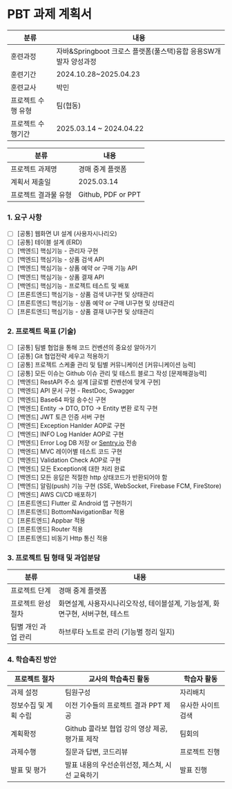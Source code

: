 # PBT 과제 계획서

| 분류         | 내용                                        |
| ---------- | ----------------------------------------- |
| 훈련과정       | 자바&Springboot 크로스 플랫폼(풀스택)융합 응용SW개발자 양성과정 |
| 훈련기간       | 2024.10.28~2025.04.23                     |
| 훈련교사       | 박민                                        |
| 프로젝트 수행 유형 | 팀(협동)                                     |
| 프로젝트 수행기간  | 2025.03.14 ~ 2024.04.22                   |

| 분류          | 내용                 |
| ----------- | ------------------ |
| 프로젝트 과제명    | 경매 중계 플랫폼          |
| 계획서 제출일     | 2025.03.14         |
| 프로젝트 결과물 유형 | Github, PDF or PPT |

### 1. 요구 사항

- [ ] [공통] 웹화면 UI 설계 (사용자시나리오)
- [ ] [공통] 테이블 설계 (ERD)
- [ ] [백엔드] 핵심기능 - 관리자 구현
- [ ] [백엔드] 핵심기능 - 상품 검색 API
- [ ] [백엔드] 핵심기능 - 상품 예약 or 구매 기능 API
- [ ] [백엔드] 핵심기능 - 상품 결재 API
- [ ] [백엔드] 핵심기능 - 프로젝트 테스트 및 배포
- [ ] [프론트엔드] 핵심기능 - 상품 검색 UI구현 및 상태관리
- [ ] [프론트엔드] 핵심기능 - 상품 예약 or 구매 UI구현 및 상태관리
- [ ] [프론트엔드] 핵심기능 - 상품 결재 UI구현 및 상태관리

### 2. 프로젝트 목표 (기술)

- [ ] [공통] 팀별 협업을 통해 코드 컨벤션의 중요성 알아가기
- [ ] [공통] Git 협업전략 세우고 적용하기
- [ ] [공통] 프로젝트 스케줄 관리 및 팀별 커뮤니케이션 [커뮤니케이션 능력]
- [ ] [공통] 모든 이슈는 Github 이슈 관리 및 테스트 블로그 작성 [문제해결능력]
- [ ] [백엔드] RestAPI 주소 설계 [글로벌 컨벤션에 맞게 구현]
- [ ] [백엔드] API 문서 구현 - RestDoc, Swagger
- [ ] [백엔드] Base64 파일 송수신 구현
- [ ] [백엔드] Entity → DTO, DTO → Entity 변환 로직 구현
- [ ] [백엔드] JWT 토큰 인증 서버 구현
- [ ] [백엔드] Exception Hanlder AOP로 구현
- [ ] [백엔드] INFO Log Hanlder AOP로 구현
- [ ] [백엔드] Error Log DB 저장 or [Sentry.io](http://Sentry.io) 전송
- [ ] [백엔드] MVC 레이어별 테스트 코드 구현
- [ ] [백엔드] Validation Check AOP로 구현
- [ ] [백엔드] 모든 Exception에 대한 처리 완료
- [ ] [백엔드] 모든 응답은 적절한 http 상태코드가 반환되어야 함
- [ ] [백엔드] 알림(push) 기능 구현 (SSE, WebSocket, Firebase FCM, FireStore)
- [ ] [백엔드] AWS CI/CD 배포하기
- [ ] [프론트엔드] Flutter 로 Android 앱 구현하기
- [ ] [프론트엔드] BottomNavigationBar 적용
- [ ] [프론트엔드] Appbar 적용
- [ ] [프론트엔드] Router 적용
- [ ] [프론트엔드] 비동기 Http 통신 적용

### 3. 프로젝트 팀 형태 및 과업분담

| 분류          | 내용                                            |
| ----------- | --------------------------------------------- |
| 프로젝트 단계     | 경매 중계 플랫폼                                     |
| 프로젝트 완성 절차  | 화면설계, 사용자시나리오작성, 테이블설계, 기능설계, 화면구현, 서버구현, 테스트 |
| 팀별 개인 과업 관리 | 하브루타 노트로 관리 (기능별 정리 일지)                       |

### 4. 학습촉진 방안

| 프로젝트 절차      | 교사의 학습촉진 활동                    | 학습자 활동     |
| ------------ | ------------------------------ | ---------- |
| 과제 설정        | 팀원구성                           | 자리배치       |
| 정보수집 및 계획 수립 | 이전 기수들의 프로젝트 결과 PPT 제공         | 유사한 사이트 검색 |
| 계획확정         | Github 콜라보 협업 강의 영상 제공, 평가표 제작 | 팀회의        |
| 과제수행         | 질문과 답변, 코드리뷰                   | 프로젝트 진행    |
| 발표 및 평가      | 발표 내용의 우선순위선정, 제스쳐, 시선 교육하기    | 발표 진행      |

